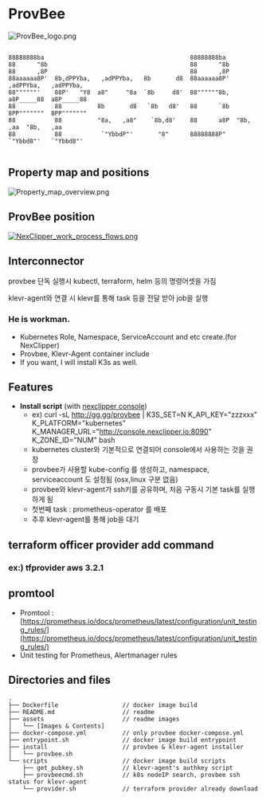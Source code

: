 # ProvBee
![ProvBee_logo.png](https://github.com/NexClipper/provbee/raw/master/assets/ProvBee_logo.png)

```
                                                                                        
88888888ba                                         88888888ba                           
88      "8b                                        88      "8b                          
88      ,8P                                        88      ,8P                          
88aaaaaa8P'  8b,dPPYba,   ,adPPYba,   8b       d8  88aaaaaa8P'   ,adPPYba,   ,adPPYba,  
88""""""'    88P'   "Y8  a8"     "8a  `8b     d8'  88""""""8b,  a8P_____88  a8P_____88  
88           88          8b       d8   `8b   d8'   88      `8b  8PP"""""""  8PP"""""""  
88           88          "8a,   ,a8"    `8b,d8'    88      a8P  "8b,   ,aa  "8b,   ,aa  
88           88           `"YbbdP"'       "8"      88888888P"    `"Ybbd8"'   `"Ybbd8"'  
                                                                                        
```

## Property map and positions
![Property_map_overview.png](https://github.com/NexClipper/provbee/raw/master/assets/Property_map_overview.png)

## ProvBee position
[![NexClipper_work_process_flows.png](https://raw.githubusercontent.com/NexClipper/provbee/master/assets/NexClipper_work_process_flows.png)](https://www.youtube.com/watch?v=yg-TvT8-qw8)

## Interconnector
provbee 단독 실행시 kubectl, terraform, helm 등의 명령어셋을 가짐

klevr-agent와 연결 시 klevr를 통해 task 등을 전달 받아 job을 실행

### He is workman.  
* Kubernetes Role, Namespace, ServiceAccount and etc create.(for NexClipper)  
* Provbee, Klevr-Agent container include  
* If you want, I will install K3s as well.  

## Features
* **Install script** (with [nexclipper console](http://console.nexclipper.io))    
   * ex) curl -sL http://gg.gg/provbee | K3S_SET=N K_API_KEY="zzzxxx" K_PLATFORM="kubernetes" K_MANAGER_URL="http://console.nexclipper.io:8090" K_ZONE_ID="NUM" bash
   * kubernetes cluster와 기본적으로 연결되어 console에서 사용하는 것을 권장
   * provbee가 사용할 kube-config 를 생성하고, namespace, serviceaccount 도 설정됨 (osx,linux 구분 없음)
   * provbee와 klevr-agent가 ssh키를 공유하며, 처음 구동시 기본 task를 실행하게 됨
   * 첫번째 task : prometheus-operator 를 배포
   * 추후 klevr-agent를 통해 job을 대기

## terraform officer provider add command
### ex:) tfprovider aws 3.2.1

## promtool 
* Promtool :[https://prometheus.io/docs/prometheus/latest/configuration/unit_testing_rules/](https://prometheus.io/docs/prometheus/latest/configuration/unit_testing_rules/)
* Unit testing for Prometheus, Alertmanager rules

## Directories and files
```
.
├── Dockerfile                  // docker image build
├── README.md                   // readme 
├── assets                      // readme images
│   └── [Images & Contents]
├── docker-compose.yml          // only provbee docker-compose.yml
├── entrypoint.sh               // docker image build entrypoint
├── install                     // provbee & klevr-agent installer
│   └── provbee.sh
└── scripts                     // docker image build scripts
    ├── get_pubkey.sh           // klevr-agent's authkey script
    ├── provbeecmd.sh           // k8s nodeIP search, provbee ssh status for klevr-agent
    └── provider.sh             // terraform provider already download
```
